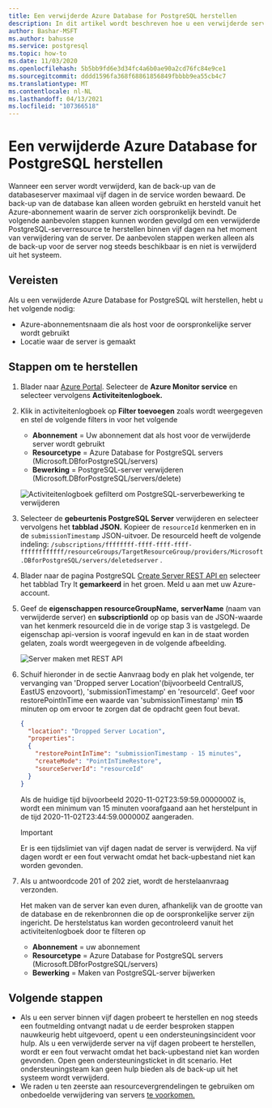 ```yaml
---
title: Een verwijderde Azure Database for PostgreSQL herstellen
description: In dit artikel wordt beschreven hoe u een verwijderde server in Azure Database for PostgreSQL herstellen met behulp van Azure Portal.
author: Bashar-MSFT
ms.author: bahusse
ms.service: postgresql
ms.topic: how-to
ms.date: 11/03/2020
ms.openlocfilehash: 5b5bb9fd6e3d34fc4a6b0ae90a2cd76fc84e9ce1
ms.sourcegitcommit: dddd1596fa368f68861856849fbbbb9ea55cb4c7
ms.translationtype: MT
ms.contentlocale: nl-NL
ms.lasthandoff: 04/13/2021
ms.locfileid: "107366518"
---
```

# <a name="restore-a-dropped-azure-database-for-postgresql-server"></a>Een verwijderde Azure Database for PostgreSQL herstellen

Wanneer een server wordt verwijderd, kan de back-up van de databaseserver maximaal vijf dagen in de service worden bewaard. De back-up van de database kan alleen worden gebruikt en hersteld vanuit het Azure-abonnement waarin de server zich oorspronkelijk bevindt. De volgende aanbevolen stappen kunnen worden gevolgd om een verwijderde PostgreSQL-serverresource te herstellen binnen vijf dagen na het moment van verwijdering van de server. De aanbevolen stappen werken alleen als de back-up voor de server nog steeds beschikbaar is en niet is verwijderd uit het systeem. 

## <a name="pre-requisites"></a>Vereisten
Als u een verwijderde Azure Database for PostgreSQL wilt herstellen, hebt u het volgende nodig:
- Azure-abonnementsnaam die als host voor de oorspronkelijke server wordt gebruikt
- Locatie waar de server is gemaakt

## <a name="steps-to-restore"></a>Stappen om te herstellen

1. Blader naar [Azure Portal](https://portal.azure.com/#blade/Microsoft_Azure_ActivityLog/ActivityLogBlade). Selecteer de **Azure Monitor service** en selecteer vervolgens **Activiteitenlogboek.**

2. Klik in activiteitenlogboek op **Filter toevoegen** zoals wordt weergegeven en stel de volgende filters in voor het volgende

    - **Abonnement** = Uw abonnement dat als host voor de verwijderde server wordt gebruikt
    - **Resourcetype** = Azure Database for PostgreSQL servers (Microsoft.DBforPostgreSQL/servers)
    - **Bewerking** = PostgreSQL-server verwijderen (Microsoft.DBforPostgreSQL/servers/delete)
 
    ![Activiteitenlogboek gefilterd om PostgreSQL-serverbewerking te verwijderen](./media/howto-restore-dropped-server/activity-log-azure.png)

3. Selecteer de **gebeurtenis PostgreSQL Server** verwijderen en selecteer vervolgens het **tabblad JSON.** Kopieer de `resourceId` kenmerken en in de `submissionTimestamp` JSON-uitvoer. De resourceId heeft de volgende indeling: `/subscriptions/ffffffff-ffff-ffff-ffff-ffffffffffff/resourceGroups/TargetResourceGroup/providers/Microsoft.DBforPostgreSQL/servers/deletedserver` .


 4. Blader naar de pagina PostgreSQL [Create Server REST API en](/rest/api/PostgreSQL/servers/create) selecteer het tabblad Try It **gemarkeerd** in het groen. Meld u aan met uw Azure-account.

 5. Geef de **eigenschappen resourceGroupName,** **serverName** (naam van verwijderde server) en **subscriptionId** op op basis van de JSON-waarde van het kenmerk resourceId die in de vorige stap 3 is vastgelegd. De eigenschap api-version is vooraf ingevuld en kan in de staat worden gelaten, zoals wordt weergegeven in de volgende afbeelding.

    ![Server maken met REST API](./media/howto-restore-dropped-server/create-server-from-rest-api-azure.png)
  
 6. Schuif hieronder in de sectie Aanvraag body en plak het volgende, ter vervanging van 'Dropped server Location'(bijvoorbeeld CentralUS, EastUS enzovoort), 'submissionTimestamp' en 'resourceId'. Geef voor restorePointInTime een waarde van 'submissionTimestamp' min **15** minuten op om ervoor te zorgen dat de opdracht geen fout bevat.
    
    ```json
    {
      "location": "Dropped Server Location",  
      "properties": 
      {
        "restorePointInTime": "submissionTimestamp - 15 minutes",
        "createMode": "PointInTimeRestore",
        "sourceServerId": "resourceId"
      }
    }
    ```

    Als de huidige tijd bijvoorbeeld 2020-11-02T23:59:59.0000000Z is, wordt een minimum van 15 minuten voorafgaand aan het herstelpunt in de tijd 2020-11-02T23:44:59.000000Z aangeraden.

    > [!Important]
    > Er is een tijdslimiet van vijf dagen nadat de server is verwijderd. Na vijf dagen wordt er een fout verwacht omdat het back-upbestand niet kan worden gevonden.
    
7. Als u antwoordcode 201 of 202 ziet, wordt de herstelaanvraag verzonden. 

    Het maken van de server kan even duren, afhankelijk van de grootte van de database en de rekenbronnen die op de oorspronkelijke server zijn ingericht. De herstelstatus kan worden gecontroleerd vanuit het activiteitenlogboek door te filteren op 
   - **Abonnement** = uw abonnement
   - **Resourcetype** = Azure Database for PostgreSQL servers (Microsoft.DBforPostgreSQL/servers) 
   - **Bewerking** = Maken van PostgreSQL-server bijwerken

## <a name="next-steps"></a>Volgende stappen
- Als u een server binnen vijf dagen probeert te herstellen en nog steeds een foutmelding ontvangt nadat u de eerder besproken stappen nauwkeurig hebt uitgevoerd, opent u een ondersteuningsincident voor hulp. Als u een verwijderde server na vijf dagen probeert te herstellen, wordt er een fout verwacht omdat het back-upbestand niet kan worden gevonden. Open geen ondersteuningsticket in dit scenario. Het ondersteuningsteam kan geen hulp bieden als de back-up uit het systeem wordt verwijderd. 
- We raden u ten zeerste aan resourcevergrendelingen te gebruiken om onbedoelde verwijdering van servers [te voorkomen.](https://techcommunity.microsoft.com/t5/azure-database-for-PostgreSQL/preventing-the-disaster-of-accidental-deletion-for-your-PostgreSQL/ba-p/825222)
